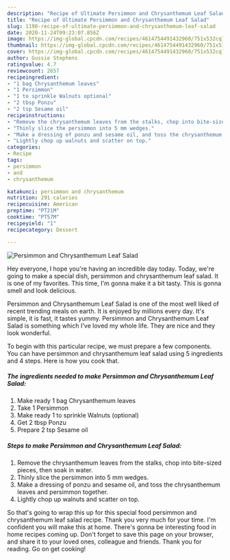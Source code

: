 ```yaml
---
description: "Recipe of Ultimate Persimmon and Chrysanthemum Leaf Salad"
title: "Recipe of Ultimate Persimmon and Chrysanthemum Leaf Salad"
slug: 1190-recipe-of-ultimate-persimmon-and-chrysanthemum-leaf-salad
date: 2020-11-24T09:23:07.856Z
image: https://img-global.cpcdn.com/recipes/4614754491432960/751x532cq70/persimmon-and-chrysanthemum-leaf-salad-recipe-main-photo.jpg
thumbnail: https://img-global.cpcdn.com/recipes/4614754491432960/751x532cq70/persimmon-and-chrysanthemum-leaf-salad-recipe-main-photo.jpg
cover: https://img-global.cpcdn.com/recipes/4614754491432960/751x532cq70/persimmon-and-chrysanthemum-leaf-salad-recipe-main-photo.jpg
author: Gussie Stephens
ratingvalue: 4.7
reviewcount: 2657
recipeingredient:
- "1 bag Chrysanthemum leaves"
- "1 Persimmon"
- "1 to sprinkle Walnuts optional"
- "2 tbsp Ponzu"
- "2 tsp Sesame oil"
recipeinstructions:
- "Remove the chrysanthemum leaves from the stalks, chop into bite-sized pieces, then soak in water."
- "Thinly slice the persimmon into 5 mm wedges."
- "Make a dressing of ponzu and sesame oil, and toss the chrysanthemum leaves and persimmon together."
- "Lightly chop up walnuts and scatter on top."
categories:
- Recipe
tags:
- persimmon
- and
- chrysanthemum

katakunci: persimmon and chrysanthemum 
nutrition: 291 calories
recipecuisine: American
preptime: "PT21M"
cooktime: "PT57M"
recipeyield: "1"
recipecategory: Dessert

---
```



![Persimmon and Chrysanthemum Leaf Salad](https://img-global.cpcdn.com/recipes/4614754491432960/751x532cq70/persimmon-and-chrysanthemum-leaf-salad-recipe-main-photo.jpg)

Hey everyone, I hope you're having an incredible day today. Today, we're going to make a special dish, persimmon and chrysanthemum leaf salad. It is one of my favorites. This time, I'm gonna make it a bit tasty. This is gonna smell and look delicious.

Persimmon and Chrysanthemum Leaf Salad is one of the most well liked of recent trending meals on earth. It is enjoyed by millions every day. It's simple, it is fast, it tastes yummy. Persimmon and Chrysanthemum Leaf Salad is something which I've loved my whole life. They are nice and they look wonderful.




To begin with this particular recipe, we must prepare a few components. You can have persimmon and chrysanthemum leaf salad using 5 ingredients and 4 steps. Here is how you cook that.

<!--inarticleads1-->

##### The ingredients needed to make Persimmon and Chrysanthemum Leaf Salad:

1. Make ready 1 bag Chrysanthemum leaves
1. Take 1 Persimmon
1. Make ready 1 to sprinkle Walnuts (optional)
1. Get 2 tbsp Ponzu
1. Prepare 2 tsp Sesame oil




<!--inarticleads2-->

##### Steps to make Persimmon and Chrysanthemum Leaf Salad:

1. Remove the chrysanthemum leaves from the stalks, chop into bite-sized pieces, then soak in water.
1. Thinly slice the persimmon into 5 mm wedges.
1. Make a dressing of ponzu and sesame oil, and toss the chrysanthemum leaves and persimmon together.
1. Lightly chop up walnuts and scatter on top.




So that's going to wrap this up for this special food persimmon and chrysanthemum leaf salad recipe. Thank you very much for your time. I'm confident you will make this at home. There's gonna be interesting food in home recipes coming up. Don't forget to save this page on your browser, and share it to your loved ones, colleague and friends. Thank you for reading. Go on get cooking!
